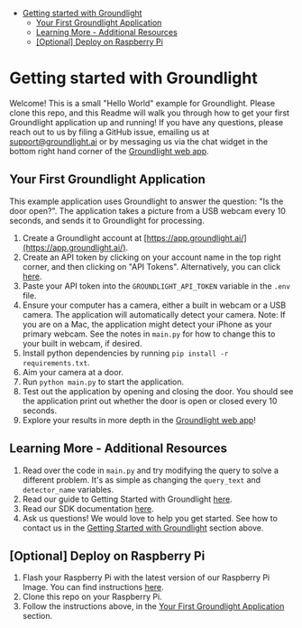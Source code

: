 
- [Getting started with Groundlight](#getting-started-with-groundlight)
  - [Your First Groundlight Application](#your-first-groundlight-application)
  - [Learning More - Additional Resources](#learning-more---additional-resources)
  - [\[Optional\] Deploy on Raspberry Pi](#optional-deploy-on-raspberry-pi)


# Getting started with Groundlight
Welcome! This is a small "Hello World" example for Groundlight. Please clone this repo, and this Readme will walk you through how to get your first Groundlight application up and running! If you have any questions, please reach out to us by filing a GitHub issue, emailing us at support@groundlight.ai or by messaging us via the chat widget in the bottom right hand corner of the [Groundlight web app](https://app.groundlight.ai/).

## Your First Groundlight Application
This example application uses Groundlight to answer the question: "Is the door open?". The application takes a picture from a USB webcam every 10 seconds, and sends it to Groundlight for processing. 

1. Create a Groundlight account at [https://app.groundlight.ai/](https://app.groundlight.ai/). 
2. Create an API token by clicking on your account name in the top right corner, and then clicking on "API Tokens". Alternatively, you can click [here](https://app.groundlight.ai/reef/my-account/api-tokens).
3. Paste your API token into the `GROUNDLIGHT_API_TOKEN` variable in the `.env` file.
4. Ensure your computer has a camera, either a built in webcam or a USB camera. The application will automatically detect your camera. Note: If you are on a Mac, the application might detect your iPhone as your primary webcam. See the notes in `main.py` for how to change this to your built in webcam, if desired.
5. Install python dependencies by running `pip install -r requirements.txt`.
6. Aim your camera at a door.
7. Run `python main.py` to start the application.
8. Test out the application by opening and closing the door. You should see the application print out whether the door is open or closed every 10 seconds.
9. Explore your results in more depth in the [Groundlight web app](https://app.groundlight.ai/reef/)!

## Learning More - Additional Resources
1. Read over the code in `main.py` and try modifying the query to solve a different problem. It's as simple as changing the `query_text` and `detector_name` variables.
2. Read our guide to Getting Started with Groundlight [here](https://code.groundlight.ai/python-sdk/docs/getting-started).
3. Read our SDK documentation [here](https://code.groundlight.ai/python-sdk/api-reference-docs/).
4. Ask us questions! We would love to help you get started. See how to contact us in the [Getting Started with Groundlight](#getting-started-with-groundlight) section above.

## [Optional] Deploy on Raspberry Pi
1. Flash your Raspberry Pi with the latest version of our Raspberry Pi Image. You can find instructions [here](https://github.com/groundlight/groundlight-pi-gen?tab=readme-ov-file#groundlight-pi-gen-os-images-for-raspberry-pi-with-groundlight-tools).
2. Clone this repo on your Raspberry Pi.
3. Follow the instructions above, in the [Your First Groundlight Application](#your-first-groundlight-application) section.
